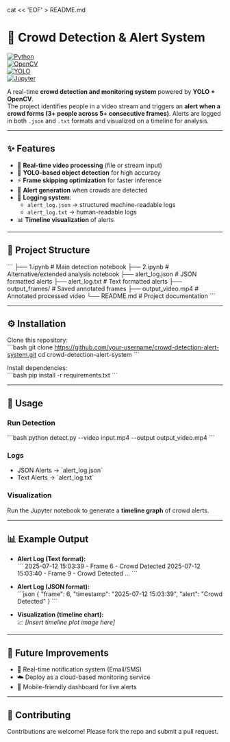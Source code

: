 cat << 'EOF' > README.md
# 🚨 Crowd Detection & Alert System  

[![Python](https://img.shields.io/badge/Python-3.10+-blue.svg)](https://www.python.org/)  
[![OpenCV](https://img.shields.io/badge/OpenCV-Real--time--Vision-green)](https://opencv.org/)  
[![YOLO](https://img.shields.io/badge/YOLO-Object--Detection-orange)](https://github.com/ultralytics/yolov5)  
[![Jupyter](https://img.shields.io/badge/Jupyter-Notebook-yellow)](https://jupyter.org/)  

A real-time **crowd detection and monitoring system** powered by **YOLO + OpenCV**.  
The project identifies people in a video stream and triggers an **alert when a crowd forms (3+ people across 5+ consecutive frames)**. Alerts are logged in both `.json` and `.txt` formats and visualized on a timeline for analysis.  

---

## ✨ Features  
- 🎥 **Real-time video processing** (file or stream input)  
- 🤖 **YOLO-based object detection** for high accuracy  
- ⚡ **Frame skipping optimization** for faster inference  
- 🚨 **Alert generation** when crowds are detected  
- 📝 **Logging system**:  
  - `alert_log.json` → structured machine-readable logs  
  - `alert_log.txt` → human-readable logs  
- 📊 **Timeline visualization** of alerts  

---

## 📂 Project Structure  

\`\`\`
├── 1.ipynb                # Main detection notebook
├── 2.ipynb                # Alternative/extended analysis notebook
├── alert_log.json         # JSON formatted alerts
├── alert_log.txt          # Text formatted alerts
├── output_frames/         # Saved annotated frames
├── output_video.mp4       # Annotated processed video
└── README.md              # Project documentation
\`\`\`

---

## ⚙️ Installation  

Clone this repository:  
\`\`\`bash
git clone https://github.com/your-username/crowd-detection-alert-system.git
cd crowd-detection-alert-system
\`\`\`

Install dependencies:  
\`\`\`bash
pip install -r requirements.txt
\`\`\`

---

## 🚀 Usage  

### Run Detection  
\`\`\`bash
python detect.py --video input.mp4 --output output_video.mp4
\`\`\`

### Logs  
- JSON Alerts → \`alert_log.json\`  
- Text Alerts → \`alert_log.txt\`  

### Visualization  
Run the Jupyter notebook to generate a **timeline graph** of crowd alerts.  

---

## 📊 Example Output  

- **Alert Log (Text format):**  
\`\`\`
2025-07-12 15:03:39 - Frame 6   - Crowd Detected
2025-07-12 15:03:40 - Frame 9   - Crowd Detected
...
\`\`\`

- **Alert Log (JSON format):**  
\`\`\`json
{
  "frame": 6,
  "timestamp": "2025-07-12 15:03:39",
  "alert": "Crowd Detected"
}
\`\`\`

- **Visualization (timeline chart):**  
📈 *[Insert timeline plot image here]*  

---

## 🌟 Future Improvements  
- 🔔 Real-time notification system (Email/SMS)  
- ☁️ Deploy as a cloud-based monitoring service  
- 📱 Mobile-friendly dashboard for live alerts  

---

## 🤝 Contributing  
Contributions are welcome! Please fork the repo and submit a pull request.  
